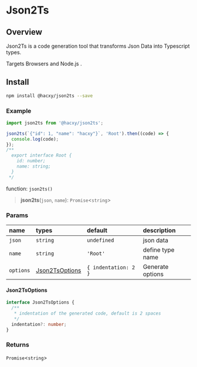 # Json2Ts

## Overview

Json2Ts is a code generation tool that transforms Json Data into Typescript types.

Targets Browsers and Node.js .

## Install

```bash
npm install @hacxy/json2ts --save
```

### Example

```ts
import json2ts from '@hacxy/json2ts';

json2ts(`{"id": 1, "name": "hacxy"}`, 'Root').then((code) => {
  console.log(code);
});
/**
  export interface Root {
    id: number;
    name: string;
  }
 */
```

function: `json2ts()`

> **json2ts**(`json`, `name`): `Promise`\<`string`\>

### Params

| name      | types                             | default              | description      |
| :-------- | :-------------------------------- | :------------------- | :--------------- |
| `json`    | `string`                          | `undefined`          | json data        |
| `name`    | `string`                          | `'Root'`             | define type name |
| `options` | [Json2TsOptions](#Json2TsOptions) | `{ indentation: 2 }` | Generate options |

#### Json2TsOptions

```ts
interface Json2TsOptions {
  /**
   * indentation of the generated code, default is 2 spaces
   */
  indentation?: number;
}
```

### Returns

`Promise`\<`string`\>
